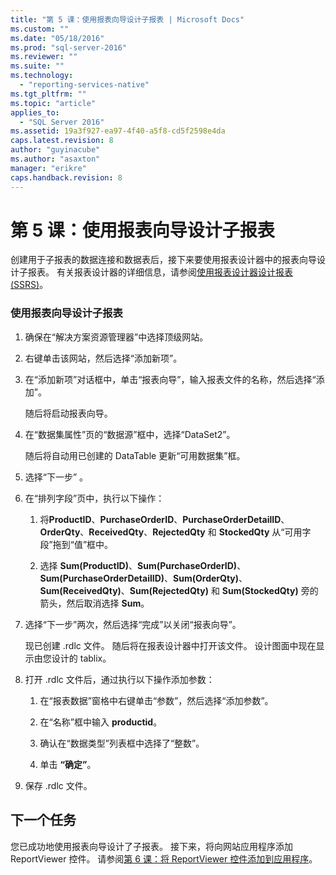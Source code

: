 ```yaml
---
title: "第 5 课：使用报表向导设计子报表 | Microsoft Docs"
ms.custom: ""
ms.date: "05/18/2016"
ms.prod: "sql-server-2016"
ms.reviewer: ""
ms.suite: ""
ms.technology: 
  - "reporting-services-native"
ms.tgt_pltfrm: ""
ms.topic: "article"
applies_to: 
  - "SQL Server 2016"
ms.assetid: 19a3f927-ea97-4f40-a5f8-cd5f2598e4da
caps.latest.revision: 8
author: "guyinacube"
ms.author: "asaxton"
manager: "erikre"
caps.handback.revision: 8
---
```

# 第 5 课：使用报表向导设计子报表
创建用于子报表的数据连接和数据表后，接下来要使用报表设计器中的报表向导设计子报表。 有关报表设计器的详细信息，请参阅[使用报表设计器设计报表 (SSRS)](../reporting-services/tools/design-reports-with-report-designer-ssrs.md)。  
  
### 使用报表向导设计子报表  
  
1.  确保在“解决方案资源管理器”中选择顶级网站。  
  
2.  右键单击该网站，然后选择“添加新项”。  
  
3.  在“添加新项”对话框中，单击“报表向导”，输入报表文件的名称，然后选择“添加”。  
  
    随后将启动报表向导。  
  
4.  在“数据集属性”页的“数据源”框中，选择“DataSet2”。  
  
    随后将自动用已创建的 DataTable 更新“可用数据集”框。  
  
5.  选择“下一步” 。  
  
6.  在“排列字段”页中，执行以下操作：  
  
    1.  将**ProductID**、**PurchaseOrderID**、**PurchaseOrderDetailID**、**OrderQty**、**ReceivedQty**、**RejectedQty** 和 **StockedQty** 从“可用字段”拖到“值”框中。  
  
    2.  选择 **Sum(ProductID)**、**Sum(PurchaseOrderID)**、**Sum(PurchaseOrderDetailID)**、**Sum(OrderQty)**、**Sum(ReceivedQty)**、**Sum(RejectedQty)** 和 **Sum(StockedQty)** 旁的箭头，然后取消选择 **Sum**。  
  
7.  选择“下一步”两次，然后选择“完成”以关闭“报表向导”。  
  
    现已创建 .rdlc 文件。 随后将在报表设计器中打开该文件。 设计图面中现在显示由您设计的 tablix。  
  
8.  打开 .rdlc 文件后，通过执行以下操作添加参数：  
  
    1.  在“报表数据”窗格中右键单击“参数”，然后选择“添加参数”。  
  
    2.  在“名称”框中输入 **productid**。  
  
    3.  确认在“数据类型”列表框中选择了“整数”。  
  
    4.  单击 **“确定”**。  
  
9. 保存 .rdlc 文件。  
  
## 下一个任务  
您已成功地使用报表向导设计了子报表。 接下来，将向网站应用程序添加 ReportViewer 控件。 请参阅[第 6 课：将 ReportViewer 控件添加到应用程序](../reporting-services/lesson-6-add-a-reportviewer-control-to-the-application.md)。  
  
  
  

